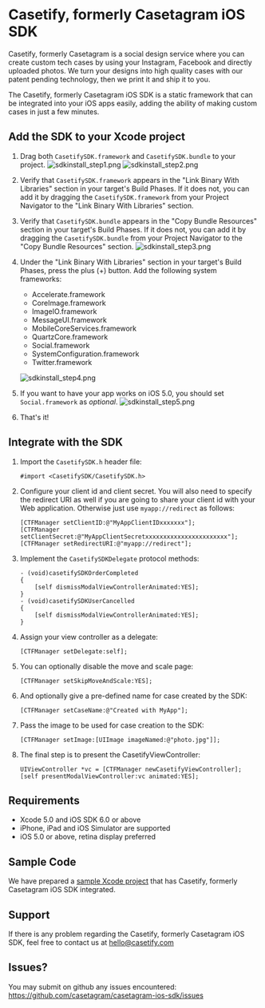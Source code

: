 Casetify, formerly Casetagram iOS SDK
==================

Casetify, formerly Casetagram is a social design service where you can create custom tech cases by using your Instagram, Facebook and directly uploaded photos. We turn your designs into high quality cases with our patent pending technology, then we print it and ship it to you. 

The Casetify, formerly Casetagram iOS SDK is a static framework that can be integrated into your iOS apps easily, adding the ability of making custom cases in just a few minutes.

Add the SDK to your Xcode project
---------------------------------

1. Drag both `CasetifySDK.framework` and `CasetifySDK.bundle` to your project.
	![sdkinstall_step1.png](http://casetagram.github.io/casetagram-ios-sdk/images/sdkinstall_step1.png)
	![sdkinstall_step2.png](http://casetagram.github.io/casetagram-ios-sdk/images/sdkinstall_step2.png)
	
2. Verify that `CasetifySDK.framework` appears in the "Link Binary With Libraries" section in your target's Build Phases. If it does not, you can add it by dragging the `CasetifySDK.framework` from your Project Navigator to the "Link Binary With Libraries" section.
	
3. Verify that `CasetifySDK.bundle` appears in the "Copy Bundle Resources" section in your target's Build Phases. If it does not, you can add it by dragging the `CasetifySDK.bundle` from your Project Navigator to the "Copy Bundle Resources" section.
	![sdkinstall_step3.png](http://casetagram.github.io/casetagram-ios-sdk/images/sdkinstall_step3.png)
	
4. Under the "Link Binary With Libraries" section in your target's Build Phases, press the plus (+) button. Add the following system frameworks:  
	* Accelerate.framework
	* CoreImage.framework
	* ImageIO.framework
	* MessageUI.framework
	* MobileCoreServices.framework
	* QuartzCore.framework
	* Social.framework
	* SystemConfiguration.framework
	* Twitter.framework
	
	![sdkinstall_step4.png](http://casetagram.github.io/casetagram-ios-sdk/images/sdkinstall_step4.png)
	
5. If you want to have your app works on iOS 5.0, you should set `Social.framework` as *optional*.
	![sdkinstall_step5.png](http://casetagram.github.io/casetagram-ios-sdk/images/sdkinstall_step5.png)
	
6. That's it!

Integrate with the SDK
----------------------

1. Import the `CasetifySDK.h` header file:
	
	```
	#import <CasetifySDK/CasetifySDK.h>
	```

2. Configure your client id and client secret. You will also need to specify the redirect URI as well if you are going to share your client id with your Web application. Otherwise just use `myapp://redirect` as follows:
	
	```
	[CTFManager setClientID:@"MyAppClientIDxxxxxxx"];
	[CTFManager setClientSecret:@"MyAppClientSecretxxxxxxxxxxxxxxxxxxxxxxx"];
	[CTFManager setRedirectURI:@"myapp://redirect"];
	```
	
3. Implement the `CasetifySDKDelegate` protocol methods:  
	
	```
	- (void)casetifySDKOrderCompleted
	{
		[self dismissModalViewControllerAnimated:YES];
	}
	- (void)casetifySDKUserCancelled
	{
		[self dismissModalViewControllerAnimated:YES];
	}
	```
	
4. Assign your view controller as a delegate:
	
	```
	[CTFManager setDelegate:self];
	```
	
5. You can optionally disable the move and scale page:
	
	```
	[CTFManager setSkipMoveAndScale:YES];
	```
	
6. And optionally give a pre-defined name for case created by the SDK:
	
	```
	[CTFManager setCaseName:@"Created with MyApp"];
	```
	
7. Pass the image to be used for case creation to the SDK:
	
	```
	[CTFManager setImage:[UIImage imageNamed:@"photo.jpg"]];
	```
	
8. The final step is to present the CasetifyViewController:
	
	```
	UIViewController *vc = [CTFManager newCasetifyViewController];
	[self presentModalViewController:vc animated:YES];
	```

Requirements
------------

* Xcode 5.0 and iOS SDK 6.0 or above
* iPhone, iPad and iOS Simulator are supported
* iOS 5.0 or above, retina display preferred

Sample Code
-----------

We have prepared a [sample Xcode project](https://github.com/casetagram/casetagram-ios-sdk-sample) that has Casetify, formerly Casetagram iOS SDK integrated.

Support
-------

If there is any problem regarding the Casetify, formerly Casetagram iOS SDK, feel free to contact us at hello@casetify.com

Issues?
-------

You may submit on github any issues encountered: https://github.com/casetagram/casetagram-ios-sdk/issues

